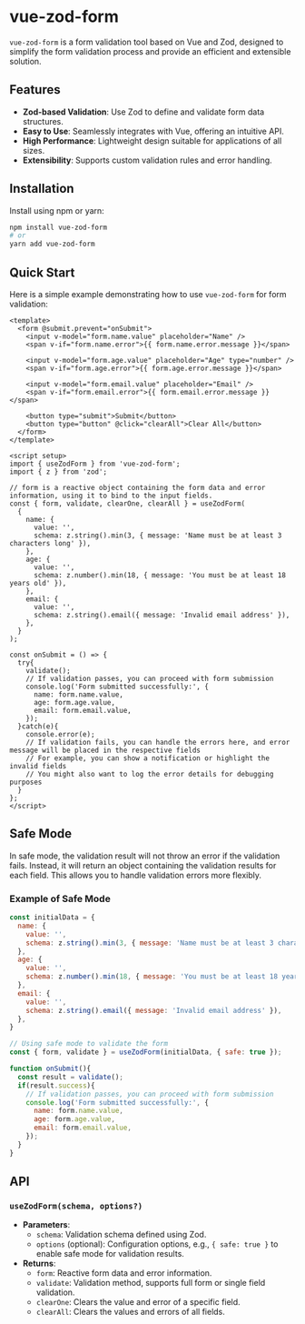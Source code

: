 # vue-zod-form

`vue-zod-form` is a form validation tool based on Vue and Zod, designed to simplify the form validation process and provide an efficient and extensible solution.

## Features

- **Zod-based Validation**: Use Zod to define and validate form data structures.
- **Easy to Use**: Seamlessly integrates with Vue, offering an intuitive API.
- **High Performance**: Lightweight design suitable for applications of all sizes.
- **Extensibility**: Supports custom validation rules and error handling.

## Installation

Install using npm or yarn:

```bash
npm install vue-zod-form
# or
yarn add vue-zod-form
```

## Quick Start

Here is a simple example demonstrating how to use `vue-zod-form` for form validation:

```vue
<template>
  <form @submit.prevent="onSubmit">
    <input v-model="form.name.value" placeholder="Name" />
    <span v-if="form.name.error">{{ form.name.error.message }}</span>

    <input v-model="form.age.value" placeholder="Age" type="number" />
    <span v-if="form.age.error">{{ form.age.error.message }}</span>

    <input v-model="form.email.value" placeholder="Email" />
    <span v-if="form.email.error">{{ form.email.error.message }}</span>

    <button type="submit">Submit</button>
    <button type="button" @click="clearAll">Clear All</button>
  </form>
</template>

<script setup>
import { useZodForm } from 'vue-zod-form';
import { z } from 'zod';

// form is a reactive object containing the form data and error information, using it to bind to the input fields.
const { form, validate, clearOne, clearAll } = useZodForm(
  {
    name: {
      value: '',
      schema: z.string().min(3, { message: 'Name must be at least 3 characters long' }),
    },
    age: {
      value: '',
      schema: z.number().min(18, { message: 'You must be at least 18 years old' }),
    },
    email: {
      value: '',
      schema: z.string().email({ message: 'Invalid email address' }),
    },
  }
);

const onSubmit = () => {
  try{
    validate();
    // If validation passes, you can proceed with form submission
    console.log('Form submitted successfully:', {
      name: form.name.value,
      age: form.age.value,
      email: form.email.value,
    });
  }catch(e){
    console.error(e);
    // If validation fails, you can handle the errors here, and error message will be placed in the respective fields
    // For example, you can show a notification or highlight the invalid fields
    // You might also want to log the error details for debugging purposes
  }
};
</script>
```

## Safe Mode

In safe mode, the validation result will not throw an error if the validation fails. Instead, it will return an object containing the validation results for each field. This allows you to handle validation errors more flexibly.

### Example of Safe Mode

```javascript
const initialData = {
  name: {
    value: '',
    schema: z.string().min(3, { message: 'Name must be at least 3 characters long' }),
  },
  age: {
    value: '',
    schema: z.number().min(18, { message: 'You must be at least 18 years old' }),
  },
  email: {
    value: '',
    schema: z.string().email({ message: 'Invalid email address' }),
  },
}

// Using safe mode to validate the form
const { form, validate } = useZodForm(initialData, { safe: true });

function onSubmit(){
  const result = validate();
  if(result.success){
    // If validation passes, you can proceed with form submission
    console.log('Form submitted successfully:', {
      name: form.name.value,
      age: form.age.value,
      email: form.email.value,
    });
  }
}
```


## API

### `useZodForm(schema, options?)`

- **Parameters**:
  - `schema`: Validation schema defined using Zod.
  - `options` (optional): Configuration options, e.g., `{ safe: true }` to enable safe mode for validation results.
- **Returns**:
  - `form`: Reactive form data and error information.
  - `validate`: Validation method, supports full form or single field validation.
  - `clearOne`: Clears the value and error of a specific field.
  - `clearAll`: Clears the values and errors of all fields.